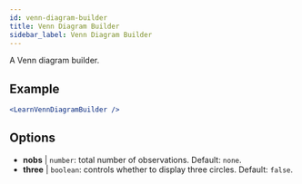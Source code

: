 ```yaml
---
id: venn-diagram-builder
title: Venn Diagram Builder
sidebar_label: Venn Diagram Builder
---
```


A Venn diagram builder.

## Example

```jsx live
<LearnVennDiagramBuilder />
```

## Options

* __nobs__ | `number`: total number of observations. Default: `none`.
* __three__ | `boolean`: controls whether to display three circles. Default: `false`.
